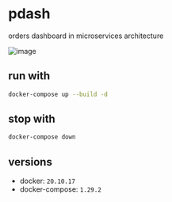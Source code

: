# pdash
orders dashboard in microservices architecture

![image](https://user-images.githubusercontent.com/48713070/187465539-cd64ef2c-9876-49a1-b89e-dd9d8062562e.png)

## run with
```sh
docker-compose up --build -d
```

## stop with
```sh
docker-compose down
```

## versions
- docker: `20.10.17`
- docker-compose: `1.29.2`
